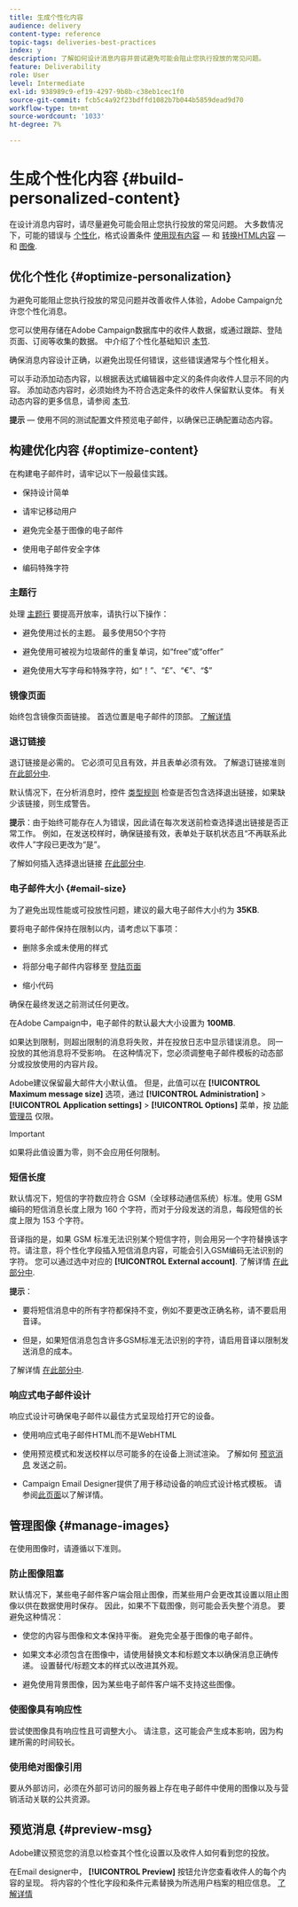 ```yaml
---
title: 生成个性化内容
audience: delivery
content-type: reference
topic-tags: deliveries-best-practices
index: y
description: 了解如何设计消息内容并尝试避免可能会阻止您执行投放的常见问题。 
feature: Deliverability
role: User
level: Intermediate
exl-id: 938989c9-ef19-4297-9b8b-c38eb1cec1f0
source-git-commit: fcb5c4a92f23bdffd1082b7b044b5859dead9d70
workflow-type: tm+mt
source-wordcount: '1033'
ht-degree: 7%

---
```


# 生成个性化内容 {#build-personalized-content}

在设计消息内容时，请尽量避免可能会阻止您执行投放的常见问题。 大多数情况下，可能的错误与 [个性化](../../designing/using/personalization.md)，格式设置条件 [使用现有内容](../../designing/using/using-existing-content.md)  — 和 [转换HTML内容](../../designing/using/using-existing-content.md#converting-an-html-content)  — 和 [图像](../../designing/using/images.md).

## 优化个性化 {#optimize-personalization}

为避免可能阻止您执行投放的常见问题并改善收件人体验，Adobe Campaign允许您个性化消息。

您可以使用存储在Adobe Campaign数据库中的收件人数据，或通过跟踪、登陆页面、订阅等收集的数据。
中介绍了个性化基础知识 [本节](../../designing/using/personalization.md).

确保消息内容设计正确，以避免出现任何错误，这些错误通常与个性化相关。

可以手动添加动态内容，以根据表达式编辑器中定义的条件向收件人显示不同的内容。 添加动态内容时，必须始终为不符合选定条件的收件人保留默认变体。
有关动态内容的更多信息，请参阅 [本节](../../designing/using/personalization.md#defining-dynamic-content-in-an-email).

**提示**  — 使用不同的测试配置文件预览电子邮件，以确保已正确配置动态内容。

## 构建优化内容 {#optimize-content}

在构建电子邮件时，请牢记以下一般最佳实践。

* 保持设计简单

* 请牢记移动用户

* 避免完全基于图像的电子邮件

* 使用电子邮件安全字体

* 编码特殊字符

### 主题行

处理 [主题行](../../designing/using/subject-line.md) 要提高开放率，请执行以下操作：

* 避免使用过长的主题。 最多使用50个字符

* 避免使用可被视为垃圾邮件的重复单词，如“free”或“offer”

* 避免使用大写字母和特殊字符，如“！”、“£”、“€”、“$”

### 镜像页面

始终包含镜像页面链接。 首选位置是电子邮件的顶部。 [了解详情](../../designing/using/personalization.md#adding-a-content-block)

### 退订链接

退订链接是必需的。 它必须可见且有效，并且表单必须有效。 了解退订链接准则 [在此部分中](../../designing/using/personalization.md#about-targeting-dimension).

默认情况下，在分析消息时，控件 [类型规则](../../sending/using/control-rules.md) 检查是否包含选择退出链接，如果缺少该链接，则生成警告。

**提示**：由于始终可能存在人为错误，因此请在每次发送前检查选择退出链接是否正常工作。 例如，在发送校样时，确保链接有效，表单处于联机状态且“不再联系此收件人”字段已更改为“是”。

了解如何插入选择退出链接 [在此部分中](../../designing/using/personalization.md#adding-a-content-block).

### 电子邮件大小 {#email-size}

为了避免出现性能或可投放性问题，建议的最大电子邮件大小约为 **35KB**.

要将电子邮件保持在限制以内，请考虑以下事项：

* 删除多余或未使用的样式

* 将部分电子邮件内容移至 [登陆页面](../../channels/using/getting-started-with-landing-pages.md)

* 缩小代码

确保在最终发送之前测试任何更改。

在Adobe Campaign中，电子邮件的默认最大大小设置为 **100MB**. <!--This limit enables to prevent any error that could indefinitely increase the size of an email, which can lead to a system crash.-->

如果达到限制，则超出限制的消息将失败，并在投放日志中显示错误消息。 同一投放的其他消息将不受影响。 在这种情况下，您必须调整电子邮件模板的动态部分或投放使用的内容片段。 <!--If you need assistance, or if you have any question or request about the **[!UICONTROL Maximum message size]** option, reach out to your Adobe contact.-->

Adobe建议保留最大邮件大小默认值。 但是，此值可以在 **[!UICONTROL Maximum message size]** 选项，通过 **[!UICONTROL Administration]** > **[!UICONTROL Application settings]** > **[!UICONTROL Options]** 菜单，按 [功能管理员](../../administration/using/users-management.md#functional-administrators) 仅限。

>[!IMPORTANT]
>
>如果将此值设置为零，则不会应用任何限制。

### 短信长度

默认情况下，短信的字符数应符合 GSM（全球移动通信系统）标准。使用 GSM 编码的短信消息长度上限为 160 个字符，而对于分段发送的消息，每段短信的长度上限为 153 个字符。

音译指的是，如果 GSM 标准无法识别某个短信字符，则会用另一个字符替换该字符。请注意，将个性化字段插入短信消息内容，可能会引入GSM编码无法识别的字符。 您可以通过选中对应的 **[!UICONTROL External account]**.
了解详情 [在此部分中](../../administration/using/configuring-sms-channel.md#sms-encoding--length-and-transliteration).

**提示**：

* 要将短信消息中的所有字符都保持不变，例如不要更改正确名称，请不要启用音译。

* 但是，如果短信消息包含许多GSM标准无法识别的字符，请启用音译以限制发送消息的成本。

了解详情 [在此部分中](../../administration/using/configuring-sms-channel.md#sms-encoding--length-and-transliteration).

### 响应式电子邮件设计

响应式设计可确保电子邮件以最佳方式呈现给打开它的设备。

* 使用响应式电子邮件HTML而不是WebHTML

* 使用预览模式和发送校样以尽可能多的在设备上测试渲染。 了解如何 [预览消息](../../sending/using/previewing-messages.md) 发送之前。

* Campaign Email Designer提供了用于移动设备的响应式设计格式模板。 请参阅[此页面](../../designing/using/using-reusable-content.md#content-templates)以了解详情。

## 管理图像 {#manage-images}

在使用图像时，请遵循以下准则。

### 防止图像阻塞

默认情况下，某些电子邮件客户端会阻止图像，而某些用户会更改其设置以阻止图像以供在数据使用时保存。 因此，如果不下载图像，则可能会丢失整个消息。 要避免这种情况：

* 使您的内容与图像和文本保持平衡。 避免完全基于图像的电子邮件。

* 如果文本必须包含在图像中，请使用替换文本和标题文本以确保消息正确传递。 设置替代/标题文本的样式以改进其外观。

* 避免使用背景图像，因为某些电子邮件客户端不支持这些图像。

### 使图像具有响应性

尝试使图像具有响应性且可调整大小。 请注意，这可能会产生成本影响，因为构建所需的时间较长。

### 使用绝对图像引用

要从外部访问，必须在外部可访问的服务器上存在电子邮件中使用的图像以及与营销活动关联的公共资源。

## 预览消息 {#preview-msg}

Adobe建议预览您的消息以检查其个性化设置以及收件人如何看到您的投放。

在Email designer中， **[!UICONTROL Preview]** 按钮允许您查看收件人的每个内容的呈现。 将内容的个性化字段和条件元素替换为所选用户档案的相应信息。 [了解详情](../../sending/using/previewing-messages.md)
